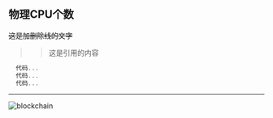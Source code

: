 ## 物理CPU个数
~~这是加删除线的文字~~
>>这是引用的内容

```js
  代码...
  代码...
  代码...
```

*****
![blockchain](https://ss0.bdstatic.com/70cFvHSh_Q1YnxGkpoWK1HF6hhy/it/u=702257389,1274025419&fm=27&gp=0.jpg "区块链")